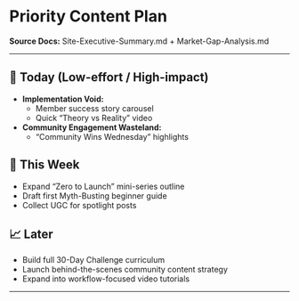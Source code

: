 # Priority Content Plan

**Source Docs:** Site-Executive-Summary.md + Market-Gap-Analysis.md

---

## 🚀 Today (Low-effort / High-impact)
- **Implementation Void:**  
  - Member success story carousel  
  - Quick “Theory vs Reality” video
- **Community Engagement Wasteland:**  
  - “Community Wins Wednesday” highlights

## 📅 This Week
- Expand “Zero to Launch” mini-series outline  
- Draft first Myth-Busting beginner guide  
- Collect UGC for spotlight posts

## 📈 Later
- Build full 30-Day Challenge curriculum  
- Launch behind-the-scenes community content strategy  
- Expand into workflow-focused video tutorials

---

